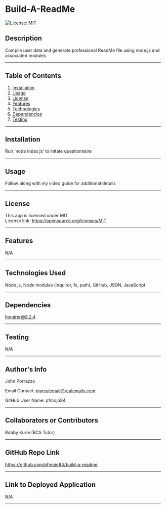 # Build-A-ReadMe
  [![License: MIT](https://img.shields.io/badge/License-MIT-yellow.svg)](https://opensource.org/licenses/MIT)

  ## Description
  Compile user data and generate professional ReadMe file using node.js and associated modules

  ---
  ## Table of Contents
1. [Installation](#installation)
2. [Usage](#usage)
3. [License](#license)
4. [Features](#features)
5. [Technologies](#technologies)
6. [Dependencies](#dependencies)
7. [Testing](#testing)

  ---

  ## Installation
  Run 'node index.js' to initate questionnaire

  ---

  ## Usage
  Follow along with my video guide for additional details

  ---

  ## License
  This app is licensed under MIT
  <br>
  License link: https://opensource.org/licenses/MIT

  ---

  ## Features
  N/A

  ---

  ## Technologies Used
  Node.js, Node modules (inquirer, fs, path), GitHub, JSON, JavaScript

  ---

  ## Dependencies
  Inquirer@8.2.4

  ---

  ## Testing
  N/A

  ---

  ## Author's Info

  John Porrazzo

  Email Contact:
  myrealemail@realemails.com

  GitHub User Name:
  pfmojo84

  ---

  ## Collaborators or Contributors
  Robby Kurle (BCS Tutor)

  ---

  ## GitHub Repo Link
  https://github.com/pfmojo84/build-a-readme

  ---

  ## Link to Deployed Application
  N/A

  ---

